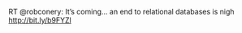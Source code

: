 <!--
id: 371790783
link: http://kevinisom.info/post/371790783/rt-robconery-its-coming-an-end-to-relational
slug: rt-robconery-its-coming-an-end-to-relational
date: Fri Feb 05 2010 17:54:33 GMT+1300 (NZDT)
raw: {"blog_name":"kevinisom","id":371790783,"post_url":"http://kevinisom.info/post/371790783/rt-robconery-its-coming-an-end-to-relational","slug":"rt-robconery-its-coming-an-end-to-relational","type":"text","date":"2010-02-05 04:54:33 GMT","timestamp":1265345673,"state":"published","format":"html","reblog_key":"xECv1fzV","tags":[],"short_url":"http://tmblr.co/Zw68YyMAHE-","highlighted":[],"feed_item":"http://twitter.com/kev_nz/statuses/8663526193","from_feed_id":"650289","note_count":0,"title":null,"body":"<p>RT @robconery: It&#8217;s coming&#8230; an end to relational databases is nigh <a href=\"http://bit.ly/b9FYZl\" target=\"_blank\">http://bit.ly/b9FYZl</a></p>"}
publish: 2010-02-05
tags: 
title: null
-->


RT @robconery: It’s coming… an end to relational databases is nigh
<http://bit.ly/b9FYZl>


